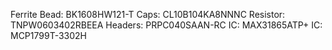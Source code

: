 Ferrite Bead: BK1608HW121-T
Caps: CL10B104KA8NNNC
Resistor: TNPW0603402RBEEA
Headers: PRPC040SAAN-RC
IC: MAX31865ATP+
IC: MCP1799T-3302H